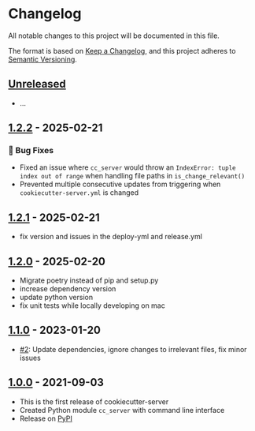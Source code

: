 # Changelog

All notable changes to this project will be documented in this file.

The format is based on [Keep a Changelog](https://keepachangelog.com/en/1.0.0/), and this project adheres to [Semantic Versioning](https://semver.org/spec/v2.0.0.html).

## [Unreleased](https://github.com/at-gmbh/cookiecutter-server/compare/v1.0.0...HEAD)

- ...
## [1.2.2](https://github.com/at-gmbh/cookiecutter-server/tree/v1.2.2) - 2025-02-21

### 🐛 Bug Fixes
- Fixed an issue where `cc_server` would throw an `IndexError: tuple index out of range` when handling file paths in `is_change_relevant()`
- Prevented multiple consecutive updates from triggering when `cookiecutter-server.yml` is changed

## [1.2.1](https://github.com/at-gmbh/cookiecutter-server/tree/v1.2.1) - 2025-02-21
- fix version and issues in the deploy-yml and release.yml

## [1.2.0](https://github.com/at-gmbh/cookiecutter-server/tree/v1.2.0) - 2025-02-20
- Migrate poetry instead of pip and setup.py
- increase dependency version
- update python version
- fix unit tests while locally developing on mac


## [1.1.0](https://github.com/at-gmbh/cookiecutter-server/tree/v1.1.0) - 2023-01-20

- [#2](https://github.com/at-gmbh/cookiecutter-server/pull/2): Update dependencies, ignore changes to irrelevant files, fix minor issues

## [1.0.0](https://github.com/at-gmbh/cookiecutter-server/tree/v1.0.0) - 2021-09-03

- This is the first release of cookiecutter-server
- Created Python module `cc_server` with command line interface
- Release on [PyPI](https://pypi.org/project/cookiecutter-server/)

